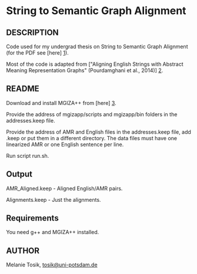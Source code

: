 String to Semantic Graph Alignment
==================================

DESCRIPTION
-----------

Code used for my undergrad thesis on String to Semantic Graph Alignment (for the PDF see [here] [1]).

Most of the code is adapted from ["Aligning English Strings with Abstract Meaning Representation Graphs" (Pourdamghani et al., 2014)] [2].

[1]: http://www.melanietosik.com/files/thesis.pdf
[2]: http://www.isi.edu/~damghani/

README
-------------

Download and install MGIZA++ from [here] [3].

[3]: http://www.kyloo.net/software/doku.php/mgiza:overview

Provide the address of mgizapp/scripts and mgizapp/bin folders in the addresses.keep file.

Provide the address of AMR and English files in the addresses.keep file, add .keep or put them in a different directory.
The data files must have one linearized AMR or one English sentence per line.

Run script run.sh.

Output
------

AMR_Aligned.keep - Aligned English/AMR pairs.

Alignments.keep - Just the alignments.

Requirements
------------

You need g++ and MGIZA++ installed.

AUTHOR
------
Melanie Tosik, tosik@uni-potsdam.de

